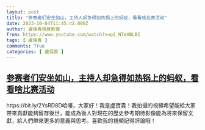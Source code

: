```yaml
---
layout: post
title: "参赛者们安坐如山，主持人却急得如热锅上的蚂蚁，看看啥比赛活动"
date: 2023-10-04T11:45:42.000Z
author: 盧保貴視覺影像
from: https://www.youtube.com/watch?v=p2_N7eUBLBI
tags: [ 盧保貴 ]
comments: True
categories: [ 盧保貴 ]
---
```

<!--1696419942000-->
[参赛者们安坐如山，主持人却急得如热锅上的蚂蚁，看看啥比赛活动](https://www.youtube.com/watch?v=p2_N7eUBLBI)
------

<div>
https://bit.ly/2YsRD8D哈嘍，大家好！我是盧寶貴！我拍攝的視頻希望能給大家帶來貢獻能夠留存後世，能成為後人對現在的歷史參考期待影像能為將來保留文獻，給人們帶來更多的意義與思考。喜歡我的視頻記得評論哦！
</div>
